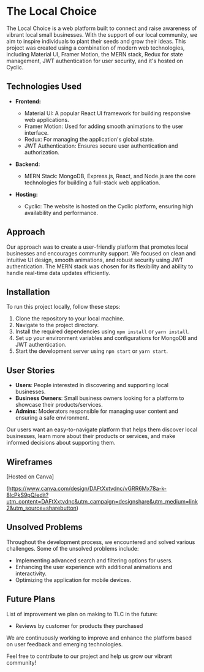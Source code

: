 # The Local Choice

The Local Choice is a web platform built to connect and raise awareness of vibrant local small businesses. With the support of our local community, we aim to inspire individuals to plant their seeds and grow their ideas. This project was created using a combination of modern web technologies, including Material UI, Framer Motion, the MERN stack, Redux for state management, JWT authentication for user security, and it's hosted on Cyclic.

## Technologies Used

- **Frontend:**

  - Material UI: A popular React UI framework for building responsive web applications.
  - Framer Motion: Used for adding smooth animations to the user interface.
  - Redux: For managing the application's global state.
  - JWT Authentication: Ensures secure user authentication and authorization.

- **Backend:**

  - MERN Stack: MongoDB, Express.js, React, and Node.js are the core technologies for building a full-stack web application.

- **Hosting:**
  - Cyclic: The website is hosted on the Cyclic platform, ensuring high availability and performance.

## Approach

Our approach was to create a user-friendly platform that promotes local businesses and encourages community support. We focused on clean and intuitive UI design, smooth animations, and robust security using JWT authentication. The MERN stack was chosen for its flexibility and ability to handle real-time data updates efficiently.

## Installation

To run this project locally, follow these steps:

1. Clone the repository to your local machine.
2. Navigate to the project directory.
3. Install the required dependencies using `npm install` or `yarn install`.
4. Set up your environment variables and configurations for MongoDB and JWT authentication.
5. Start the development server using `npm start` or `yarn start`.

## User Stories

- **Users**: People interested in discovering and supporting local businesses.
- **Business Owners**: Small business owners looking for a platform to showcase their products/services.
- **Admins**: Moderators responsible for managing user content and ensuring a safe environment.

Our users want an easy-to-navigate platform that helps them discover local businesses, learn more about their products or services, and make informed decisions about supporting them.

## Wireframes

[Hosted on Canva]

(https://www.canva.com/design/DAFtXxtvdnc/vGRR6Mx78a-k-8lcPkS9pQ/edit?utm_content=DAFtXxtvdnc&utm_campaign=designshare&utm_medium=link2&utm_source=sharebutton)

## Unsolved Problems

Throughout the development process, we encountered and solved various challenges. Some of the unsolved problems include:

- Implementing advanced search and filtering options for users.
- Enhancing the user experience with additional animations and interactivity.
- Optimizing the application for mobile devices.

## Future Plans

List of improvement we plan on making to TLC in the future:

- Reviews by customer for products they purchased

We are continuously working to improve and enhance the platform based on user feedback and emerging technologies.

Feel free to contribute to our project and help us grow our vibrant community!
